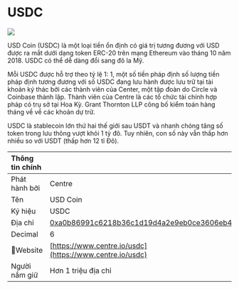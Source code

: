 # USDC

![](../../.gitbook/assets/usdc-coin-bd351fb779%20%281%29.png)

USD Coin (USDC) là một loại tiền ổn định có giá trị tương đương với USD được ra mắt dưới dạng token ERC-20 trên mạng Ethereum vào tháng 10 năm 2018. USDC có thể dễ dàng đổi sang đô la Mỹ.

Mỗi USDC được hỗ trợ theo tỷ lệ 1: 1, một số tiền pháp định số lượng tiền pháp định tương đương với số USDC đang lưu hành được lưu trữ tại tài khoản ký thác bởi các thành viên của Center, một tập đoàn do Circle và Coinbase thành lập. Thành viên của Centre là các tổ chức tài chính hợp pháp có trụ sở tại Hoa Kỳ. Grant Thornton LLP công bố kiểm toán hàng tháng về về các khoản dự trữ.

USDC là stablecoin lớn thứ hai thế giới sau USDT và nhanh chóng tăng số token trong lưu thông vượt khỏi 1 tỷ đô. Tuy nhiên, con số này vẫn thấp hơn nhiều so với USDT (thấp hơn 12 tỉ Đô).

| Thông tin chính |                                                                                                                     |
|:--------------- |:------------------------------------------------------------------------------------------------------------------- |
| Phát hành bởi   | Centre                                                                                                              |
| Tên             | USD Coin                                                                                                            |
| Ký hiệu         | USDC                                                                                                                |
| Địa chỉ         | [0xa0b86991c6218b36c1d19d4a2e9eb0ce3606eb48](https://etherscan.io/token/0xa0b86991c6218b36c1d19d4a2e9eb0ce3606eb48) |
| Decimal         | 6                                                                                                                   |
| Website        | [https://www.centre.io/usdc](https://www.centre.io/usdc)                                                            |
| Người nắm giữ   | Hơn 1 triệu địa chỉ                                                                                                 |



